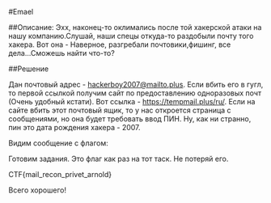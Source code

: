 #Emael

##Описание: 
Эхх, наконец-то оклимались после той хакерской атаки на нашу компанию.Слушай, наши спецы откуда-то раздобыли почту того хакера. Вот она -  Наверное, разгребали почтовики,фишинг, все дела...Сможешь найти что-то?


##Решение

Дан почтовый адрес - hackerboy2007@mailto.plus. Если вбить его в гугл, то первой ссылкой получим сайт по предоставлению одноразовых почт (Очень удобный кстати). Вот ссылка - https://tempmail.plus/ru/. Если на сайте вбить этот почтовый ящик, то у нас откроется страница с сообщениями, но она будет требовать ввод ПИН. Ну, как ни странно, пин это дата рождения хакера - 2007.

Видим сообщение с флагом:

Готовим задания. Это флаг как раз на тот таск. Не потеряй его.

CTF{mail_recon_privet_arnold}

Всего хорошего! 

